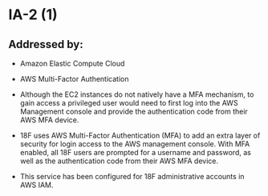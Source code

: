 # IA-2 (1)
## Addressed by:
 - Amazon Elastic Compute Cloud
 - AWS Multi-Factor Authentication


- Although the EC2 instances do not natively have a MFA mechanism, to gain access a privileged user would need to first log into the AWS Management console and provide the authentication code from their AWS MFA device.





- 18F uses AWS Multi-Factor Authentication (MFA) to add an extra layer of security for login access to the AWS management console. With MFA enabled, all 18F users are prompted for a username and password, as well as the authentication code from their AWS MFA device.
- This service has been configured for 18F administrative accounts in AWS IAM.




